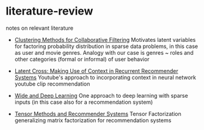 # literature-review
notes on relevant literature


  * [Clustering Methods for Collaborative Filtering](https://www.aaai.org/Papers/Workshops/1998/WS-98-08/WS98-08-029.pdf) Motivates latent variables for factoring probability distribution in sparse data problems, in this case as user and movie genres.
     Analogy with our case is genres ~ roles and other categories (formal or informal) of user behavior
    
  * [Latent Cross: Making Use of Context in Recurrent Recommender Systems](https://static.googleusercontent.com/media/research.google.com/en//pubs/archive/46488.pdf) Youtube's approach to incorporating context in neural network youtube clip recommendation
  
  * [Wide and Deep Learning](https://arxiv.org/pdf/1606.07792.pdf) One approach to deep learning with sparse inputs (in this case also for a recommendation system)
  
  * [Tensor Methods and Recommender Systems](https://arxiv.org/pdf/1603.06038.pdf) Tensor Factorization generalizing matrix factorization for recommendation systems
 
